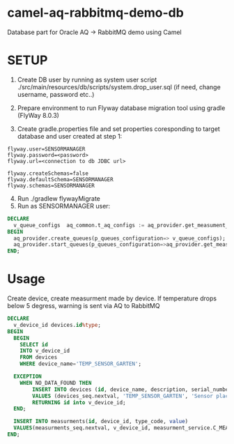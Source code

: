 # camel-aq-rabbitmq-demo-db

Database part for Oracle AQ -> RabbitMQ demo using Camel

# SETUP

1. Create DB user by running as system user script ./src/main/resources/db/scripts/system.drop_user.sql (if need, change username, password etc..)

2. Prepare environment to run Flyway database migration tool using gradle (FlyWay 8.0.3)

3. Create gradle.properties file and set properties coresponding to target database and user created at step 1:

```properties
flyway.user=SENSORMANAGER
flyway.password=<password>
flyway.url=<connection to db JDBC url>

flyway.createSchemas=false
flyway.defaultSchema=SENSORMANAGER
flyway.schemas=SENSORMANAGER

```

4. Run ./gradlew flywayMigrate
5. Run as SENSORMANAGER user:

```sql
DECLARE
  v_queue_configs  aq_common.t_aq_configs := aq_provider.get_measument_aq_configs();
BEGIN
  aq_provider.create_queues(p_queues_configuration=> v_queue_configs);
  aq_provider.start_queues(p_queues_configuration=>aq_provider.get_measument_aq_configs());
END;

```

# Usage

Create device, create measurment made by device.
If temperature drops below 5 degress, warning is sent via AQ to RabbitMQ

```sql
DECLARE
  v_device_id devices.id%type;
BEGIN
  BEGIN
    SELECT id
    INTO v_device_id
    FROM devices
    WHERE device_name='TEMP_SENSOR_GARTEN';

  EXCEPTION
    WHEN NO_DATA_FOUND THEN
        INSERT INTO devices (id, device_name, description, serial_number)
        VALUES (devices_seq.nextval, 'TEMP_SENSOR_GARTEN', 'Sensor placed in garten', 'G123')
        RETURNING id into v_device_id;
  END;

  INSERT INTO measurments(id, device_id, type_code, value)
  VALUES(measurments_seq.nextval, v_device_id, measurment_service.C_MEASURMENT_TYPE_TEMP, -1);
END;
```
